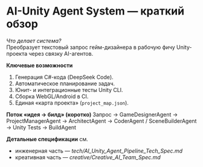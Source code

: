# AI-Unity Agent System — краткий обзор

*Что делает система?*  
Преобразует текстовый запрос гейм-дизайнера в рабочую фичу Unity-проекта через связку AI-агентов.

**Ключевые возможности**
1. Генерация C#-кода (DeepSeek Code).  
2. Автоматическое планирование задач.  
3. Юнит- и интеграционные тесты Unity CLI.  
4. Сборка WebGL/Android в CI.  
5. Единая «карта проекта» (`project_map.json`).  

**Поток «идея → билд» (коротко)**
Запрос → GameDesignerAgent → ProjectManagerAgent → ArchitectAgent
→ CoderAgent / SceneBuilderAgent → Unity Tests → BuildAgent


**Детальные спецификации** см.  
- инженерная часть — *tech/AI_Unity_Agent_Pipeline_Tech_Spec.md*  
- креативная часть — *creative/Creative_AI_Team_Spec.md*
